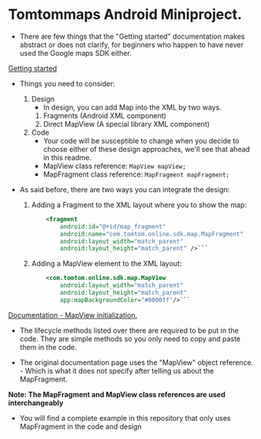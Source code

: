 # Tomtommaps Android Miniproject.
- There are few things that the "Getting started" documentation makes abstract or does not clarify, for beginners who happen to have never used the Google maps SDK either.

[Getting started](https://developer.tomtom.com/maps-android-sdk/map-initialization)

- Things you need to consider:
    1. Design
        - In design, you can add Map into the XML by two ways. 
        1. Fragments (Android XML component)
        2. Direct MapView (A special library XML component)
    2. Code
        - Your code will be susceptible to change when you decide to choose either of these design approaches, we'll see that 
            ahead in this readme.
        - MapView class reference:
            ` MapView mapView; `
        - MapFragment class reference:
            ` MapFragment mapFragment; `
        
- As said before, there are two ways you can integrate the design:

    1. Adding a Fragment to the XML layout where you to show the map:
        ```xml
            <fragment  
                android:id="@+id/map_fragment" 
                android:name="com.tomtom.online.sdk.map.MapFragment"  
                android:layout_width="match_parent"  
                android:layout_height="match_parent" />```
    2. Adding a MapView element to the XML layout:
        ```xml
            <com.tomtom.online.sdk.map.MapView  
                android:layout_width="match_parent"  
                android:layout_height="match_parent"  
                app:mapBackgroundColor="#0000ff"/>```

[Documentation - MapView initialization.](https://developer.tomtom.com/maps-sdk-android/documentation#mapview-initialization)

- The lifecycle methods listed over there are required to be put in the code. They are simple methods so you only need to copy and paste them in the code.

- The original documentation page uses the "MapView" object reference. - Which is what it does not specify after telling us about the MapFragment.

**Note: The MapFragment and MapView class references are used interchangeably**

- You will find a complete example in this repository that only uses MapFragment in the code and design